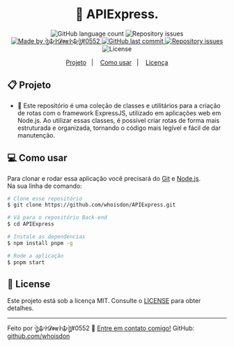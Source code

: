 <h1 align="center"> 
	🔐 APIExpress.
</h1>
<p align="center">
  <img alt="GitHub language count" src="https://img.shields.io/github/languages/count/whoisdon/APIExpress?color=%2304D361">
	
  <img alt="Repository issues" src="https://img.shields.io/github/languages/top/whoisdon/APIExpress">	
	
  <a href="https://discord.gg/3Cps7AuNQ6">
    <img alt="Made by ঔৣ☬✞𝓓𝖔𝖓✞☬ঔৣ#0552" src="https://img.shields.io/badge/made%20by-whoisdon-%2304D361">
  </a>

  <a href="https://github.com/whoisdon/APIExpress/commits/master">
    <img alt="GitHub last commit" src="https://img.shields.io/github/last-commit/whoisdon/APIExpress">
  </a>

  <a href="https://github.com/whoisdon/APIExpress/issues">
    <img alt="Repository issues" src="https://img.shields.io/github/issues/whoisdon/APIExpress">
  </a>
  <img alt="License" src="https://img.shields.io/badge/license-MIT-brightgreen">
</p>


<p align="center">
  <a href="#-projeto">Projeto</a>&nbsp;&nbsp;&nbsp;|&nbsp;&nbsp;&nbsp;
  <a href="#-como-usar">Como usar</a>&nbsp;&nbsp;&nbsp;|&nbsp;&nbsp;&nbsp;
  <a href="#-license">Licença</a>
</p>

## 📋 Projeto

* 🔐 Este repositório é uma coleção de classes e utilitários para a criação de rotas com o framework ExpressJS, utilizado em aplicações web em Node.js. Ao utilizar essas classes, é possível criar rotas de forma mais estruturada e organizada, tornando o código mais legível e fácil de dar manutenção.<br>

## 💻 Como usar

Para clonar e rodar essa aplicação você precisará do [Git](https://git-scm.com) e [Node.js](https://nodejs.org/en/download/). 
<br>
Na sua linha de comando:

```bash
# Clone esse repositório
$ git clone https://github.com/whoisdon/APIExpress.git

# Vá para o repositório Back-end
$ cd APIExpress

# Instale as dependencias
$ npm install pnpm -g

# Rode a aplicação
$ pnpm start
```

## 📝 License

Este projeto está sob a licença MIT. Consulte o [LICENSE](LICENSE) para obter detalhes.

---

Feito por ঔৣ☬✞𝓓𝖔𝖓✞☬ঔৣ#0552 :wave: [Entre em contato comigo!](https://discord.com/users/828677274659586068)
GitHub: [github.com/whoisdon](https://github.com/whoisdon) &nbsp;
